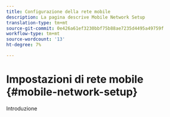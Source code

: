 ```yaml
---
title: Configurazione della rete mobile
description: La pagina descrive Mobile Network Setup
translation-type: tm+mt
source-git-commit: 0e426a61ef3230bbf75b88ae7235d4495a49759f
workflow-type: tm+mt
source-wordcount: '13'
ht-degree: 7%

---
```



# Impostazioni di rete mobile {#mobile-network-setup}

Introduzione
